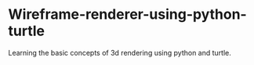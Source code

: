 # Wireframe-renderer-using-python-turtle
Learning the basic concepts of 3d rendering using python and turtle.
